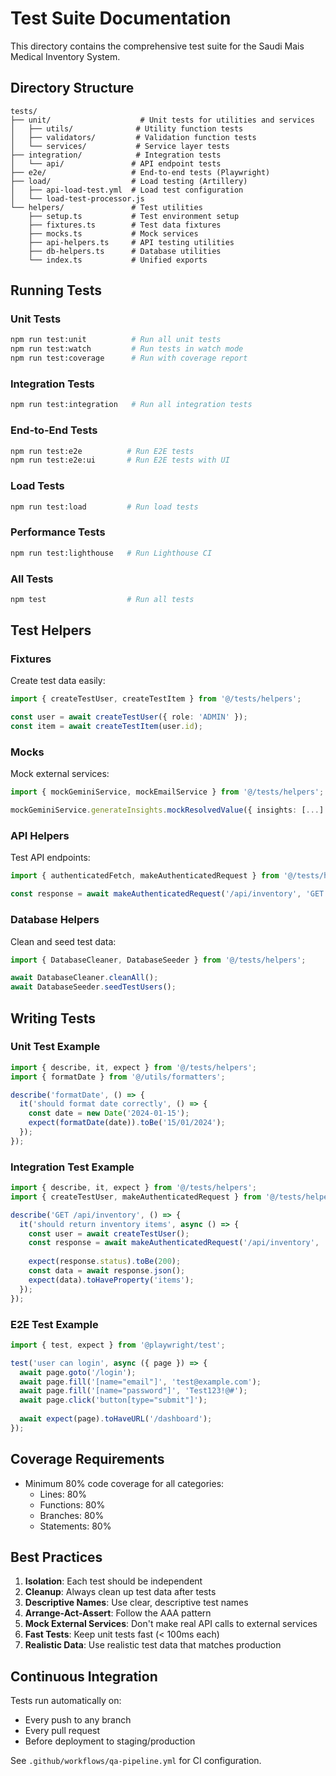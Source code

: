 # Test Suite Documentation

This directory contains the comprehensive test suite for the Saudi Mais Medical Inventory System.

## Directory Structure

```
tests/
├── unit/                    # Unit tests for utilities and services
│   ├── utils/              # Utility function tests
│   ├── validators/         # Validation function tests
│   └── services/           # Service layer tests
├── integration/            # Integration tests
│   └── api/               # API endpoint tests
├── e2e/                   # End-to-end tests (Playwright)
├── load/                  # Load testing (Artillery)
│   ├── api-load-test.yml  # Load test configuration
│   └── load-test-processor.js
└── helpers/               # Test utilities
    ├── setup.ts           # Test environment setup
    ├── fixtures.ts        # Test data fixtures
    ├── mocks.ts           # Mock services
    ├── api-helpers.ts     # API testing utilities
    ├── db-helpers.ts      # Database utilities
    └── index.ts           # Unified exports
```

## Running Tests

### Unit Tests
```bash
npm run test:unit          # Run all unit tests
npm run test:watch         # Run tests in watch mode
npm run test:coverage      # Run with coverage report
```

### Integration Tests
```bash
npm run test:integration   # Run all integration tests
```

### End-to-End Tests
```bash
npm run test:e2e          # Run E2E tests
npm run test:e2e:ui       # Run E2E tests with UI
```

### Load Tests
```bash
npm run test:load         # Run load tests
```

### Performance Tests
```bash
npm run test:lighthouse   # Run Lighthouse CI
```

### All Tests
```bash
npm test                  # Run all tests
```

## Test Helpers

### Fixtures
Create test data easily:
```typescript
import { createTestUser, createTestItem } from '@/tests/helpers';

const user = await createTestUser({ role: 'ADMIN' });
const item = await createTestItem(user.id);
```

### Mocks
Mock external services:
```typescript
import { mockGeminiService, mockEmailService } from '@/tests/helpers';

mockGeminiService.generateInsights.mockResolvedValue({ insights: [...] });
```

### API Helpers
Test API endpoints:
```typescript
import { authenticatedFetch, makeAuthenticatedRequest } from '@/tests/helpers';

const response = await makeAuthenticatedRequest('/api/inventory', 'GET', null, userId);
```

### Database Helpers
Clean and seed test data:
```typescript
import { DatabaseCleaner, DatabaseSeeder } from '@/tests/helpers';

await DatabaseCleaner.cleanAll();
await DatabaseSeeder.seedTestUsers();
```

## Writing Tests

### Unit Test Example
```typescript
import { describe, it, expect } from '@/tests/helpers';
import { formatDate } from '@/utils/formatters';

describe('formatDate', () => {
  it('should format date correctly', () => {
    const date = new Date('2024-01-15');
    expect(formatDate(date)).toBe('15/01/2024');
  });
});
```

### Integration Test Example
```typescript
import { describe, it, expect } from '@/tests/helpers';
import { createTestUser, makeAuthenticatedRequest } from '@/tests/helpers';

describe('GET /api/inventory', () => {
  it('should return inventory items', async () => {
    const user = await createTestUser();
    const response = await makeAuthenticatedRequest('/api/inventory', 'GET', null, user.id);
    
    expect(response.status).toBe(200);
    const data = await response.json();
    expect(data).toHaveProperty('items');
  });
});
```

### E2E Test Example
```typescript
import { test, expect } from '@playwright/test';

test('user can login', async ({ page }) => {
  await page.goto('/login');
  await page.fill('[name="email"]', 'test@example.com');
  await page.fill('[name="password"]', 'Test123!@#');
  await page.click('button[type="submit"]');
  
  await expect(page).toHaveURL('/dashboard');
});
```

## Coverage Requirements

- Minimum 80% code coverage for all categories:
  - Lines: 80%
  - Functions: 80%
  - Branches: 80%
  - Statements: 80%

## Best Practices

1. **Isolation**: Each test should be independent
2. **Cleanup**: Always clean up test data after tests
3. **Descriptive Names**: Use clear, descriptive test names
4. **Arrange-Act-Assert**: Follow the AAA pattern
5. **Mock External Services**: Don't make real API calls to external services
6. **Fast Tests**: Keep unit tests fast (< 100ms each)
7. **Realistic Data**: Use realistic test data that matches production

## Continuous Integration

Tests run automatically on:
- Every push to any branch
- Every pull request
- Before deployment to staging/production

See `.github/workflows/qa-pipeline.yml` for CI configuration.
